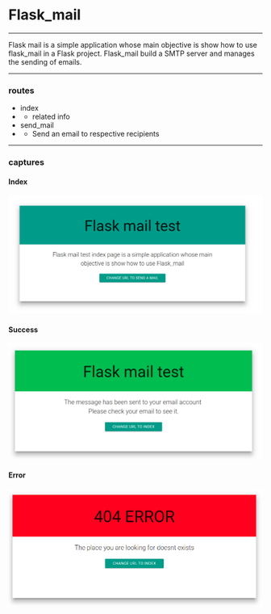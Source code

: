 # Flask_mail
***
Flask mail is a simple application whose main objective is show how to use 
flask_mail in a Flask project.
Flask_mail build a SMTP server and manages the sending of emails.
***
### routes
* index
* * related info 
* send_mail
* * Send an email to respective recipients
***
### captures
#### Index
![Image index](./static/index.png "epidemiological model")
#### Success
![Image success](./static/success.png "epidemiological model")
#### Error
![Image error](./static/error.png "epidemiological model")

